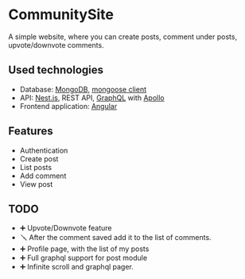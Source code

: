 # CommunitySite

A simple website, where you can create posts, comment under posts, upvote/downvote comments.

## Used technologies

- Database: [MongoDB](https://www.mongodb.com/), [mongoose client](https://mongoosejs.com/)
- API: [Nest.js](https://nestjs.com/), REST API, [GraphQL](https://graphql.org/) with [Apollo](https://www.apollographql.com/)
- Frontend application: [Angular](https://angular.io/)

## Features

- Authentication
- Create post
- List posts
- Add comment
- View post

## TODO

- ➕ Upvote/Downvote feature
- 🪛 After the comment saved add it to the list of comments.
- ➕ Profile page, with the list of my posts
- ➕ Full graphql support for post module
- ➕ Infinite scroll and graphql pager.